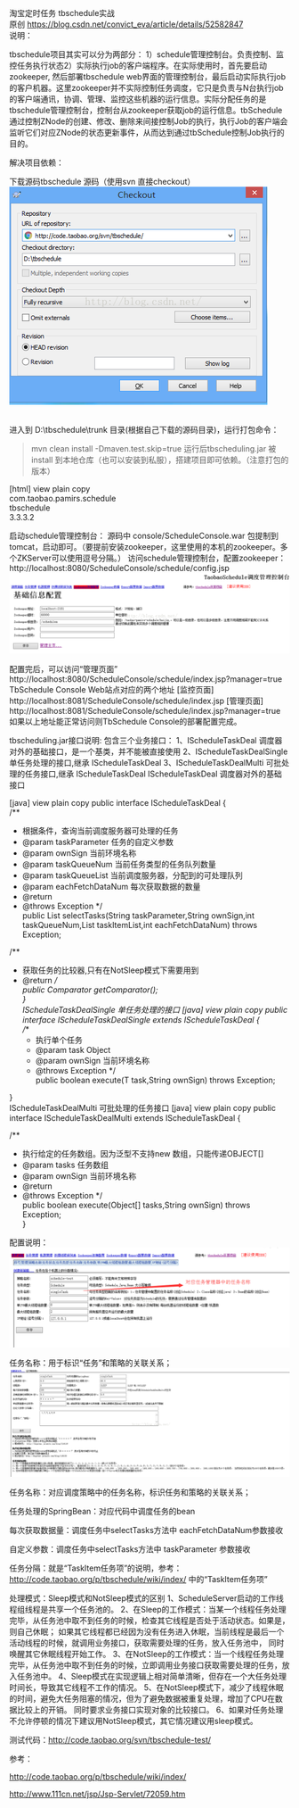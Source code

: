 淘宝定时任务 tbschedule实战<br/>
原创 https://blog.csdn.net/convict_eva/article/details/52582847<br/>
说明：<br/>

tbschedule项目其实可以分为两部分：
1）schedule管理控制台。负责控制、监控任务执行状态2）实际执行job的客户端程序。在实际使用时，首先要启动zookeeper, 然后部署tbschedule web界面的管理控制台，最后启动实际执行job的客户机器。这里zookeeper并不实际控制任务调度，它只是负责与N台执行job的客户端通讯，协调、管理、监控这些机器的运行信息。实际分配任务的是tbschedule管理控制台，控制台从zookeeper获取job的运行信息。tbSchedule通过控制ZNode的创建、修改、删除来间接控制Job的执行，执行Job的客户端会监听它们对应ZNode的状态更新事件，从而达到通过tbSchedule控制Job执行的目的。

解决项目依赖：

下载源码tbschedule 源码（使用svn 直接checkout）
![此处输入图片的描述][1]


<br/>进入到 D:\tbschedule\trunk 目录(根据自己下载的源码目录)，运行打包命令：
>mvn clean install -Dmaven.test.skip=true
运行后tbscheduling.jar 被install 到本地仓库（也可以安装到私服），搭建项目即可依赖。（注意打包的版本）

[html] view plain copy
<dependency>  
    <groupId>com.taobao.pamirs.schedule</groupId>  
    <artifactId>tbschedule</artifactId>  
    <version>3.3.3.2</version>  
</dependency>  

启动schedule管理控制台：
源码中 console/ScheduleConsole.war 包提制到tomcat，启动即可。（要提前安装zookeeper，这里使用的本机的zookeeper。多个ZKServer可以使用逗号分隔。）
访问schedule管理控制台，配置zookeeper：http://localhost:8080/ScheduleConsole/schedule/config.jsp
![此处输入图片的描述][2]


配置完后，可以访问“管理页面”
http://localhost:8080/ScheduleConsole/schedule/index.jsp?manager=true
TbSchedule Console Web站点对应的两个地址
[监控页面]       http://localhost:8081/ScheduleConsole/schedule/index.jsp
[管理页面]       http://localhost:8081/ScheduleConsole/schedule/index.jsp?manager=true
如果以上地址能正常访问则TbSchedule Console的部署配置完成。

tbscheduling.jar接口说明:
包含三个业务接口：
1、IScheduleTaskDeal 调度器对外的基础接口，是一个基类，并不能被直接使用
2、IScheduleTaskDealSingle 单任务处理的接口,继承 IScheduleTaskDeal
3、IScheduleTaskDealMulti 可批处理的任务接口,继承 IScheduleTaskDeal
IScheduleTaskDeal 调度器对外的基础接口

[java] view plain copy
public interface IScheduleTaskDeal<T> {  
/** 
 * 根据条件，查询当前调度服务器可处理的任务  
 * @param taskParameter 任务的自定义参数 
 * @param ownSign 当前环境名称 
 * @param taskQueueNum 当前任务类型的任务队列数量 
 * @param taskQueueList 当前调度服务器，分配到的可处理队列 
 * @param eachFetchDataNum 每次获取数据的数量 
 * @return 
 * @throws Exception 
 */  
public List<T> selectTasks(String taskParameter,String ownSign,int taskQueueNum,List<TaskItemDefine> taskItemList,int eachFetchDataNum) throws Exception;  
  
/** 
 * 获取任务的比较器,只有在NotSleep模式下需要用到 
 * @return 
 */  
public Comparator<T> getComparator();  
}  
IScheduleTaskDealSingle 单任务处理的接口
[java] view plain copy
public interface IScheduleTaskDealSingle<T> extends IScheduleTaskDeal<T> {  
  /** 
   * 执行单个任务 
   * @param task Object 
   * @param ownSign 当前环境名称 
   * @throws Exception 
   */  
  public boolean execute(T task,String ownSign) throws Exception;  
    
}   
IScheduleTaskDealMulti 可批处理的任务接口
[java] view plain copy
public interface IScheduleTaskDealMulti<T>  extends IScheduleTaskDeal<T> {  
   
/** 
 *  执行给定的任务数组。因为泛型不支持new 数组，只能传递OBJECT[] 
 * @param tasks 任务数组 
 * @param ownSign 当前环境名称 
 * @return 
 * @throws Exception 
 */  
  public boolean execute(Object[] tasks,String ownSign) throws Exception;  
}  


配置说明：
![此处输入图片的描述][3]


任务名称：用于标识“任务”和策略的关联关系；
![此处输入图片的描述][4]




任务名称：对应调度策略中的任务名称，标识任务和策略的关联关系；

任务处理的SpringBean：对应代码中调度任务的bean

每次获取数据量：调度任务中selectTasks方法中 eachFetchDataNum参数接收

自定义参数：调度任务中selectTasks方法中 taskParameter 参数接收

任务分隔：就是“TaskItem任务项”的说明，参考：http://code.taobao.org/p/tbschedule/wiki/index/  中的“TaskItem任务项”

处理模式：Sleep模式和NotSleep模式的区别
1、ScheduleServer启动的工作线程组线程是共享一个任务池的。
2、在Sleep的工作模式：当某一个线程任务处理完毕，从任务池中取不到任务的时候，检查其它线程是否处于活动状态。如果是，则自己休眠；
   如果其它线程都已经因为没有任务进入休眠，当前线程是最后一个活动线程的时候，就调用业务接口，获取需要处理的任务，放入任务池中，
   同时唤醒其它休眠线程开始工作。
3、在NotSleep的工作模式：当一个线程任务处理完毕，从任务池中取不到任务的时候，立即调用业务接口获取需要处理的任务，放入任务池中。
4、Sleep模式在实现逻辑上相对简单清晰，但存在一个大任务处理时间长，导致其它线程不工作的情况。
5、在NotSleep模式下，减少了线程休眠的时间，避免大任务阻塞的情况，但为了避免数据被重复处理，增加了CPU在数据比较上的开销。
   同时要求业务接口实现对象的比较接口。
6、如果对任务处理不允许停顿的情况下建议用NotSleep模式，其它情况建议用sleep模式。   



测试代码：http://code.taobao.org/svn/tbschedule-test/

参考：

http://code.taobao.org/p/tbschedule/wiki/index/

http://www.111cn.net/jsp/Jsp-Servlet/72059.htm


  [1]: https://github.com/pro-common/pictureSource/blob/master/tbschedule-test/1000.png
  [2]: https://github.com/pro-common/pictureSource/blob/master/tbschedule-test/1002.png
  [3]: https://github.com/pro-common/pictureSource/blob/master/tbschedule-test/1003.png
  [4]: https://github.com/pro-common/pictureSource/blob/master/tbschedule-test/1004.png
